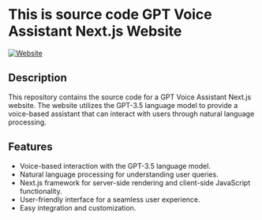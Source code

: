 # This is source code GPT Voice Assistant Next.js Website

[![Website](https://gpt-voice-assistant.vercel.app)](https://gpt-voice-assistant.vercel.app/)

## Description
This repository contains the source code for a GPT Voice Assistant Next.js website. The website utilizes the GPT-3.5 language model to provide a voice-based assistant that can interact with users through natural language processing.

## Features
- Voice-based interaction with the GPT-3.5 language model.
- Natural language processing for understanding user queries.
- Next.js framework for server-side rendering and client-side JavaScript functionality.
- User-friendly interface for a seamless user experience.
- Easy integration and customization.
